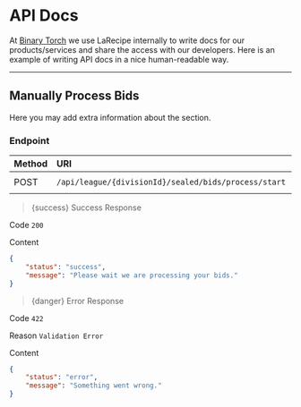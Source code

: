 # API Docs

At [Binary Torch](https://binarytorch.com.my/) we use LaRecipe internally to write docs for our products/services and share the access with our developers. Here is an example of writing API docs in a nice human-readable way.

---
<a name="division_edit"></a>
## Manually Process Bids

Here you may add extra information about the section.

### Endpoint

|Method|URI|Headers|
|:-|:-|:-|
|POST|`/api/league/{divisionId}/sealed/bids/process/start`|`Bearer Token`|

> {success} Success Response

Code `200`

Content

```json
{
    "status": "success",
    "message": "Please wait we are processing your bids."
}
```

> {danger} Error Response

Code `422`

Reason `Validation Error`

Content

```json
{
    "status": "error",
    "message": "Something went wrong."
}
```
